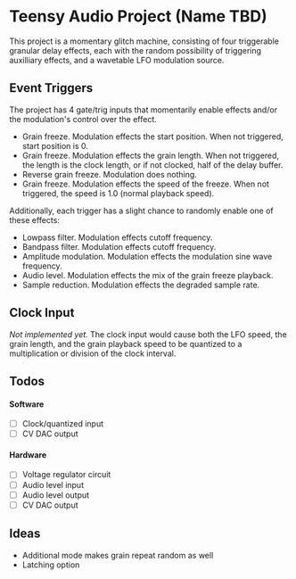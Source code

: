 # Teensy Audio Project (Name TBD)

This project is a momentary glitch machine, consisting of four triggerable granular delay effects, each with the random possibility of triggering auxilliary effects, and a wavetable LFO modulation source.

## Event Triggers

The project has 4 gate/trig inputs that momentarily enable effects and/or the modulation's control over the effect.

- Grain freeze. Modulation effects the start position. When not triggered, start position is 0.
- Grain freeze. Modulation effects the grain length. When not triggered, the length is the clock length, or if not clocked, half of the delay buffer.
- Reverse grain freeze. Modulation does nothing.
- Grain freeze. Modulation effects the speed of the freeze. When not triggered, the speed is 1.0 (normal playback speed).

Additionally, each trigger has a slight chance to randomly enable one of these effects:

- Lowpass filter. Modulation effects cutoff frequency.
- Bandpass filter. Modulation effects cutoff frequency.
- Amplitude modulation. Modulation effects the modulation sine wave frequency.
- Audio level. Modulation effects the mix of the grain freeze playback.
- Sample reduction. Modulation effects the degraded sample rate.

## Clock Input

*Not implemented yet.* The clock input would cause both the LFO speed, the grain length, and the grain playback speed to be quantized to a multiplication or division of the clock interval.

## Todos

#### Software
- [ ] Clock/quantized input
- [ ] CV DAC output

#### Hardware
- [ ] Voltage regulator circuit
- [ ] Audio level input
- [ ] Audio level output
- [ ] CV DAC output

## Ideas
- Additional mode makes grain repeat random as well
- Latching option
